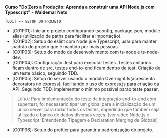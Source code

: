 **Curso "Do Zero a Produção: Aprenda a construir uma API Node.js com Typescript" - Waldemar Neto**

`[CO1] => SETUP DO PROJETO`

* [C01P01]: Iniciar o projeto configurando tsconfig, package.json, module-alias (utilização de paths para facilitar a importação).</br>
* [C01P02]: Setup do eslint com Node.js e Typescript, usar para manter padrão do projeto que é mantido por mais pessoas.</br>
* [C01P03]: Setup do modo de desenvolvimento com ts-node e ts-node-dev.</br>
* [C01P04]: Configuração Jest para executar testes. Testes unitários ficam dentro de src, testes end-to-end ficam dentro de test. Criação de um teste básico, seguindo TDD.</br>
* [C01P05]: Setup do server usando o módulo OvernightJs(acrescenta decorators no express), facilitando o uso do express.js para criação da API. Seguindo TDD, implementar o mínimo possível parao teste passar.</br>

>`EXTRA`: Para implementação do teste de integração end-to-end com supertest, foi necessário tipar um global para a inicialização de um único server para rodar todos os testes, impedindo que também seja utilizado o banco de dados diversas vezes. [ver vídeo Node.js e Typescript: Entendendo Tipagem e Declaration Merging de Globais]</br>

* [C01P06]: Setup do prettier para garantir a padronização do projeto. </br>